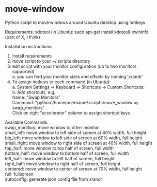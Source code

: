 move-window
===========

Python script to move windows around Ubuntu desktop using hotkeys

Requirements:
xdotool (in Ubuntu: sudo apt-get install xdotool)
xwininfo (part of X, I think)


Installation instructions:  
1. Install requirements  
2. move script to your ~/.scripts directory  
3. edit script with your monitor configuration (up to two monitors supported)  
	a. you can find your monitor sizes and offsets by running 'xrandr'  
4. To assign hotkeys to each command (in Ubuntu):   
	a. System Settings -> Keyboard -> Shortcuts -> Custom Shortcuts:  
	b. Add shortcuts, e.g.   
		Name: "Swap Monitors"  
		Command: "python /home/username/.scripts/move_window.py swap_monitors"  
		Click on right "accelerator" column to assign shortcut keys  

Available Commands:  
swap_monitors: move window to other monitor  
small_left: move window to left side of screen at 40% width, full height  
big_left: move window to left side of screen at 60% width, full height  
small_right: move window to right side of screen at 40% width, full height  
top_half: move window to top half of screen, full width  
bottom_half: move window to bottom half of screen, full width  
left_half: move window to left half of screen, full height  
right_half: move window to right half of screen, full height  
centered: move window to center of screen at 70% width, full height  
full: fullscreen  
autoconfig: generate json config file from xrandr

